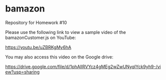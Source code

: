 # bamazon
Repository for Homework #10

Please use the following link to view a sample video of the bamazonCustomer.js on YouTube:

https://youtu.be/uZBRKgMy6hA

You may also access this video on the Google drive:

https://drive.google.com/file/d/1phAllRVYcz4gMEg2wZwUNyqlYck9yh9-/view?usp=sharing


